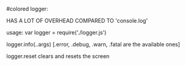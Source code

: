 #colored logger:

HAS A LOT OF OVERHEAD COMPARED TO 'console.log' 

usage:
var logger = require('./logger.js')

logger.info(..args) [.error, .debug, .warn, .fatal are the available ones]

logger.reset clears and resets the screen 

